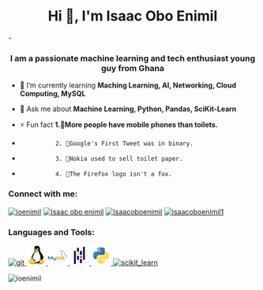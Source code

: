 <h1 align="center">Hi 👋, I'm Isaac Obo Enimil</h1>
<p>- </p>
<h3 align="center">I am a passionate machine learning and tech enthusiast young guy from Ghana</h3>

- 🌱 I’m currently learning **Maching Learning, AI, Networking, Cloud Computing, MySQL**

- 💬 Ask me about **Machine Learning, Python, Pandas, SciKit-Learn**

- ⚡ Fun fact **1.🤣More people have mobile phones than toilets.**
-               2. 🤣Google's First Tweet was in binary.
-               3. 🤣Nokia used to sell toilet paper.
-               4. 🤣The Firefox logo isn't a fox.

<h3 align="left">Connect with me:</h3>
<p align="left">
<a href="https://twitter.com/ioenimil" target="blank"><img align="center" src="https://raw.githubusercontent.com/rahuldkjain/github-profile-readme-generator/master/src/images/icons/Social/twitter.svg" alt="ioenimil" height="30" width="40" /></a>
<a href="https://linkedin.com/in/isaac obo enimil" target="blank"><img align="center" src="https://raw.githubusercontent.com/rahuldkjain/github-profile-readme-generator/master/src/images/icons/Social/linked-in-alt.svg" alt="isaac obo enimil" height="30" width="40" /></a>
<a href="https://kaggle.com/isaacoboenimil" target="blank"><img align="center" src="https://raw.githubusercontent.com/rahuldkjain/github-profile-readme-generator/master/src/images/icons/Social/kaggle.svg" alt="isaacoboenimil" height="30" width="40" /></a>
<a href="https://www.hackerrank.com/isaacoboenimil1" target="blank"><img align="center" src="https://raw.githubusercontent.com/rahuldkjain/github-profile-readme-generator/master/src/images/icons/Social/hackerrank.svg" alt="isaacoboenimil1" height="30" width="40" /></a>
</p>

<h3 align="left">Languages and Tools:</h3>
<p align="left"> <a href="https://git-scm.com/" target="_blank" rel="noreferrer"> <img src="https://www.vectorlogo.zone/logos/git-scm/git-scm-icon.svg" alt="git" width="40" height="40"/> </a> <a href="https://www.linux.org/" target="_blank" rel="noreferrer"> <img src="https://raw.githubusercontent.com/devicons/devicon/master/icons/linux/linux-original.svg" alt="linux" width="40" height="40"/> </a> <a href="https://www.mysql.com/" target="_blank" rel="noreferrer"> <img src="https://raw.githubusercontent.com/devicons/devicon/master/icons/mysql/mysql-original-wordmark.svg" alt="mysql" width="40" height="40"/> </a> <a href="https://pandas.pydata.org/" target="_blank" rel="noreferrer"> <img src="https://raw.githubusercontent.com/devicons/devicon/2ae2a900d2f041da66e950e4d48052658d850630/icons/pandas/pandas-original.svg" alt="pandas" width="40" height="40"/> </a> <a href="https://www.python.org" target="_blank" rel="noreferrer"> <img src="https://raw.githubusercontent.com/devicons/devicon/master/icons/python/python-original.svg" alt="python" width="40" height="40"/> </a> <a href="https://scikit-learn.org/" target="_blank" rel="noreferrer"> <img src="https://upload.wikimedia.org/wikipedia/commons/0/05/Scikit_learn_logo_small.svg" alt="scikit_learn" width="40" height="40"/> </a> </p>

<p><img align="center" src="https://github-readme-stats.vercel.app/api/top-langs?username=ioenimil&show_icons=true&locale=en&layout=compact" alt="ioenimil" /></p>
